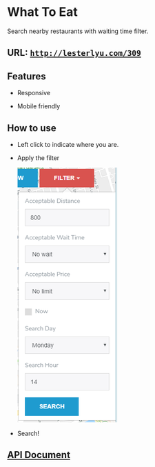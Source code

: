 # What To Eat
Search nearby restaurants with waiting time filter.

## URL: [`http://lesterlyu.com/309`](http://lesterlyu.com/309)

## Features 
 - Responsive

 - Mobile friendly

## How to use

 - Left click to indicate where you are.
 
 - Apply the filter 
 
   ![Filter Preview](preview/filter2.jpg "Play Store")
   
 - Search!
 
## [API Document](DOCUMENT/README.md)
